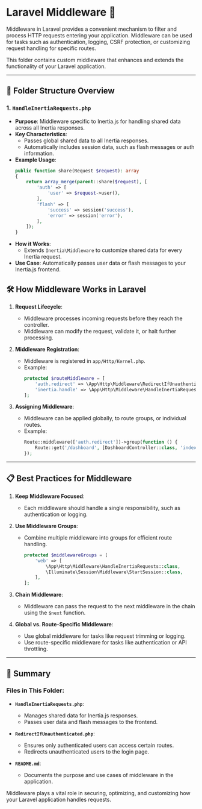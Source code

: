 # Laravel Middleware 📂

Middleware in Laravel provides a convenient mechanism to filter and process HTTP requests entering your application. Middleware can be used for tasks such as authentication, logging, CSRF protection, or customizing request handling for specific routes.

This folder contains custom middleware that enhances and extends the functionality of your Laravel application.

---

## 📂 Folder Structure Overview

### 1. **`HandleInertiaRequests.php`**

-   **Purpose**: Middleware specific to Inertia.js for handling shared data across all Inertia responses.
-   **Key Characteristics**:
    -   Passes global shared data to all Inertia responses.
    -   Automatically includes session data, such as flash messages or auth information.
-   **Example Usage**:
    ```php
    public function share(Request $request): array
    {
        return array_merge(parent::share($request), [
            'auth' => [
                'user' => $request->user(),
            ],
            'flash' => [
                'success' => session('success'),
                'error' => session('error'),
            ],
        ]);
    }
    ```
-   **How it Works**:
    -   Extends `Inertia\Middleware` to customize shared data for every Inertia request.
-   **Use Case**:
    Automatically passes user data or flash messages to your Inertia.js frontend.

## 🛠️ How Middleware Works in Laravel

1. **Request Lifecycle**:

    - Middleware processes incoming requests before they reach the controller.
    - Middleware can modify the request, validate it, or halt further processing.

2. **Middleware Registration**:

    - Middleware is registered in `app/Http/Kernel.php`.
    - Example:
        ```php
        protected $routeMiddleware = [
            'auth.redirect' => \App\Http\Middleware\RedirectIfUnauthenticated::class,
            'inertia.handle' => \App\Http\Middleware\HandleInertiaRequests::class,
        ];
        ```

3. **Assigning Middleware**:
    - Middleware can be applied globally, to route groups, or individual routes.
    - Example:
        ```php
        Route::middleware(['auth.redirect'])->group(function () {
            Route::get('/dashboard', [DashboardController::class, 'index']);
        });
        ```

---

## 📋 Best Practices for Middleware

1. **Keep Middleware Focused**:

    - Each middleware should handle a single responsibility, such as authentication or logging.

2. **Use Middleware Groups**:

    - Combine multiple middleware into groups for efficient route handling.
        ```php
        protected $middlewareGroups = [
            'web' => [
                \App\Http\Middleware\HandleInertiaRequests::class,
                \Illuminate\Session\Middleware\StartSession::class,
            ],
        ];
        ```

3. **Chain Middleware**:

    - Middleware can pass the request to the next middleware in the chain using the `$next` function.

4. **Global vs. Route-Specific Middleware**:
    - Use global middleware for tasks like request trimming or logging.
    - Use route-specific middleware for tasks like authentication or API throttling.

---

## 🌟 Summary

### Files in This Folder:

-   **`HandleInertiaRequests.php`**:

    -   Manages shared data for Inertia.js responses.
    -   Passes user data and flash messages to the frontend.

-   **`RedirectIfUnauthenticated.php`**:

    -   Ensures only authenticated users can access certain routes.
    -   Redirects unauthenticated users to the login page.

-   **`README.md`**:
    -   Documents the purpose and use cases of middleware in the application.

Middleware plays a vital role in securing, optimizing, and customizing how your Laravel application handles requests.
